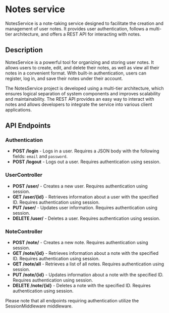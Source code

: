 # Notes service

NotesService is a note-taking service designed to facilitate the creation and management of user notes. It provides user authentication, follows a multi-tier architecture, and offers a REST API for interacting with notes.

## Description

NotesService is a powerful tool for organizing and storing user notes. It allows users to create, edit, and delete their notes, as well as view all their notes in a convenient format. With built-in authentication, users can register, log in, and save their notes under their account.

The NotesService project is developed using a multi-tier architecture, which ensures logical separation of system components and improves scalability and maintainability. The REST API provides an easy way to interact with notes and allows developers to integrate the service into various client applications.

## API Endpoints

### Authentication

- **POST /login** - Logs in a user. Requires a JSON body with the following fields: `email` and `password`.
- **POST /logout** - Logs out a user. Requires authentication using session.

### UserController

- **POST /user/** - Creates a new user. Requires authentication using session.
- **GET /user/{id}** - Retrieves information about a user with the specified ID. Requires authentication using session.
- **PUT /user/** - Updates user information. Requires authentication using session.
- **DELETE /user/** - Deletes a user. Requires authentication using session.

### NoteController

- **POST /note/** - Creates a new note. Requires authentication using session.
- **GET /note/{id}** - Retrieves information about a note with the specified ID. Requires authentication using session.
- **GET /note/all** - Retrieves a list of all notes. Requires authentication using session.
- **PUT /note/{id}** - Updates information about a note with the specified ID. Requires authentication using session.
- **DELETE /note/{id}** - Deletes a note with the specified ID. Requires authentication using session.

Please note that all endpoints requiring authentication utilize the SessionMiddleware middleware.